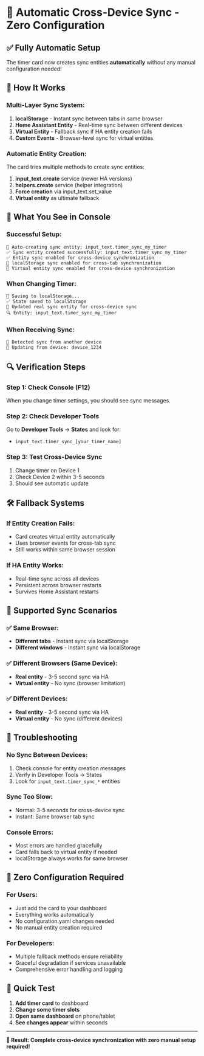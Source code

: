 # 🚀 Automatic Cross-Device Sync - Zero Configuration

## ✅ Fully Automatic Setup

The timer card now creates sync entities **automatically** without any manual configuration needed!

## 🔄 How It Works

### **Multi-Layer Sync System:**

1. **localStorage** - Instant sync between tabs in same browser
2. **Home Assistant Entity** - Real-time sync between different devices  
3. **Virtual Entity** - Fallback sync if HA entity creation fails
4. **Custom Events** - Browser-level sync for virtual entities

### **Automatic Entity Creation:**

The card tries multiple methods to create sync entities:

1. **input_text.create** service (newer HA versions)
2. **helpers.create** service (helper integration)
3. **Force creation** via input_text.set_value
4. **Virtual entity** as ultimate fallback

## 🎯 What You See in Console

### **Successful Setup:**
```
🔧 Auto-creating sync entity: input_text.timer_sync_my_timer
✅ Sync entity created successfully: input_text.timer_sync_my_timer
✅ Entity sync enabled for cross-device synchronization
💾 localStorage sync enabled for cross-tab synchronization
📡 Virtual entity sync enabled for cross-device synchronization
```

### **When Changing Timer:**
```
💾 Saving to localStorage...
✅ State saved to localStorage
📡 Updated real sync entity for cross-device sync
🔍 Entity: input_text.timer_sync_my_timer
```

### **When Receiving Sync:**
```
🔄 Detected sync from another device
📱 Updating from device: device_1234
```

## 🔍 Verification Steps

### **Step 1: Check Console (F12)**
When you change timer settings, you should see sync messages.

### **Step 2: Check Developer Tools**
Go to **Developer Tools** → **States** and look for:
- `input_text.timer_sync_[your_timer_name]`

### **Step 3: Test Cross-Device Sync**
1. Change timer on Device 1
2. Check Device 2 within 3-5 seconds
3. Should see automatic update

## 🛠️ Fallback Systems

### **If Entity Creation Fails:**
- Card creates virtual entity automatically
- Uses browser events for cross-tab sync
- Still works within same browser session

### **If HA Entity Works:**
- Real-time sync across all devices
- Persistent across browser restarts
- Survives Home Assistant restarts

## 📱 Supported Sync Scenarios

### ✅ **Same Browser:**
- **Different tabs** - Instant sync via localStorage
- **Different windows** - Instant sync via localStorage

### ✅ **Different Browsers (Same Device):**
- **Real entity** - 3-5 second sync via HA
- **Virtual entity** - No sync (browser limitation)

### ✅ **Different Devices:**
- **Real entity** - 3-5 second sync via HA
- **Virtual entity** - No sync (different devices)

## 🔧 Troubleshooting

### **No Sync Between Devices:**
1. Check console for entity creation messages
2. Verify in Developer Tools → States
3. Look for `input_text.timer_sync_*` entities

### **Sync Too Slow:**
- Normal: 3-5 seconds for cross-device sync
- Instant: Same browser tab sync

### **Console Errors:**
- Most errors are handled gracefully
- Card falls back to virtual entity if needed
- localStorage always works for same browser

## 🎯 Zero Configuration Required

### **For Users:**
- Just add the card to your dashboard
- Everything works automatically
- No configuration.yaml changes needed
- No manual entity creation required

### **For Developers:**
- Multiple fallback methods ensure reliability
- Graceful degradation if services unavailable
- Comprehensive error handling and logging

## 🚀 Quick Test

1. **Add timer card** to dashboard
2. **Change some timer slots**
3. **Open same dashboard** on phone/tablet
4. **See changes appear** within seconds

---

**🎯 Result: Complete cross-device synchronization with zero manual setup required!**
